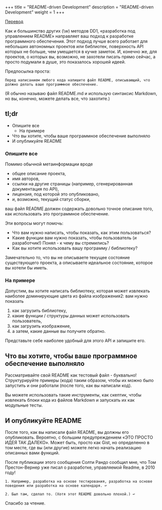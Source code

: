 +++
title = "README-driven Development"
description = "README-driven Development"
weight = 1
+++

[Перевод](https://deterministic.space/readme-driven-development.html)

Как и большинство других (\w) методов DD1, «разработка под управлением README» направляет ваш подход к разработке программного обеспечения. Этот подход лучше всего работает для небольших автономных проектов или библиотек, поверхность API которых не больше, чем умещается в кучке заметок. И, конечно же, для проектов, о которых вы, возможно, не захотели писать прямо сейчас, а просто подумали в душе, это показалось хорошей идеей.

Предпосылка проста:

    Перед написанием любого кода напишите файл README, описывающий, что должно делать ваше программное обеспечение.

(Я обычно называю файл README.md и использую синтаксис Markdown, но вы, конечно, можете делать все, что захотите.)

## tl;dr

- Опишите все
    - На примере
- Что вы хотите, чтобы ваше программное обеспечение выполняло
- И опубликуйте README

### Опишите все

Помимо обычной метаинформации вроде

- общее описание проекта,
- имя авторов,
- ссылки на другие страницы (например, сгенерированная документация по API),
- лицензия, под которой это опубликовано,
- и, возможно, текущий статус сборки,

ваш файл README должен содержать довольно точное описание того, как использовать это программное обеспечение.

Эти вопросы могут помочь:

- Что вам нужно написать, чтобы показать, как этим пользоваться?
- Какие функции вам нужно показать, чтобы пользователь (и разработчик!) Понял - к чему вы стремились?
- Как вы хотите использовать вашу программу / библиотеку?

Замечательно то, что вы не описываете текущее состояние существующего проекта, а описываете идеальное состояние, которое вы хотели бы иметь.

### На примере

Допустим, вы хотите написать библиотеку, которая может извлекать наиболее доминирующие цвета из файла изображения2: вам нужно показать

1. как загрузить библиотеку,
2. какие функции / структуры данных может использовать пользователь,
3. как загрузить изображение,
4. а затем, какие данные вы получите обратно.

Представьте себе наиболее удобный для этого API и запишите его.

## Что вы хотите, чтобы ваше программное обеспечение выполняло

Рассматривайте свой README как тестовый файл - буквально! Структурируйте примеры (кода) таким образом, чтобы их можно было запустить и они работали (после того, как вы написали код).

Вы можете использовать такие инструменты, как скептик, чтобы извлекать блоки кода из файлов Markdown и запускать их как модульные тесты.

## И опубликуйте README

После того, как вы написали файл README, вы должны его опубликовать. Вероятно, с большим предупреждением «ЭТО ПРОСТО ИДЕЯ ТАК ДАЛЕКО». Может быть, просто как Gist, но определенно в том месте, где вы (или другие) можете легко начать реализацию описанных вами функций.

После публикации этого сообщения Солти Рандо сообщил мне, что Том Престон-Вернер уже писал о разработке, управляемой Readme, в 2010 году!

    1. Например, разработка на основе тестирования, разработка на основе поведения или разработка на основе календаря. ↩

    2. Был там, сделал то. (Хотя этот README довольно плохой.) ↩

Спасибо за чтение.